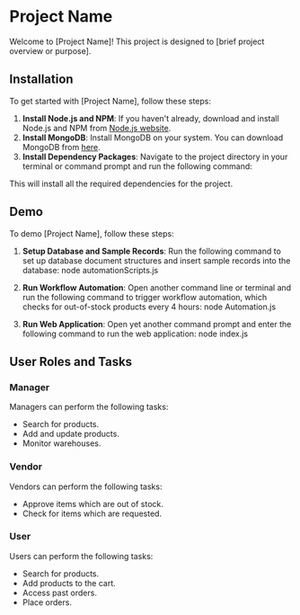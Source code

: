 # Project Name

Welcome to [Project Name]! This project is designed to [brief project overview or purpose].

## Installation

To get started with [Project Name], follow these steps:

1. **Install Node.js and NPM**: If you haven't already, download and install Node.js and NPM from [Node.js website](https://nodejs.org/).
2. **Install MongoDB**: Install MongoDB on your system. You can download MongoDB from [here](https://www.mongodb.com/try/download/community).
3. **Install Dependency Packages**: Navigate to the project directory in your terminal or command prompt and run the following command:


This will install all the required dependencies for the project.

## Demo

To demo [Project Name], follow these steps:

1. **Setup Database and Sample Records**: Run the following command to set up database document structures and insert sample records into the database: node automationScripts.js


2. **Run Workflow Automation**: Open another command line or terminal and run the following command to trigger workflow automation, which checks for out-of-stock products every 4 hours: node Automation.js


3. **Run Web Application**: Open yet another command prompt and enter the following command to run the web application: node index.js


## User Roles and Tasks

### Manager

Managers can perform the following tasks:

- Search for products.
- Add and update products.
- Monitor warehouses.

### Vendor

Vendors can perform the following tasks:

- Approve items which are out of stock.
- Check for items which are requested.

### User

Users can perform the following tasks:

- Search for products.
- Add products to the cart.
- Access past orders.
- Place orders.






